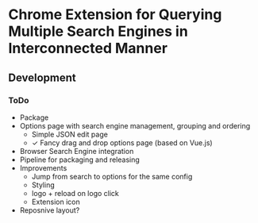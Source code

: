 # Chrome Extension for Querying Multiple Search Engines in Interconnected Manner

## Development

### ToDo
* Package
* Options page with search engine management, grouping and ordering
  * Simple JSON edit page
  * ✓ Fancy drag and drop options page (based on Vue.js)
* Browser Search Engine integration
* Pipeline for packaging and releasing
* Improvements
  * Jump from search to options for the same config
  * Styling
  * logo + reload on logo click
  * Extension icon
* Reposnive layout?
